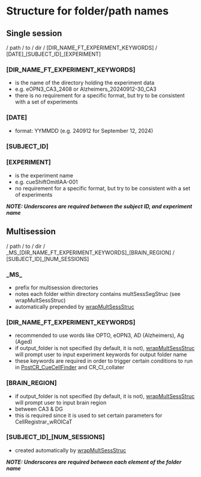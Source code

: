 # Structure for folder/path names

## Single session

/ path / to / dir / [DIR_NAME_FT_EXPERIMENT_KEYWORDS] / [DATE]\_[SUBJECT_ID]\_[EXPERIMENT]

### [DIR_NAME_FT_EXPERIMENT_KEYWORDS]

- is the name of the directory holding the experiment data
- e.g. eOPN3_CA3_2408 or Alzheimers_20240912-30_CA3
- there is no requirement for a specific format, but try to be consistent with a set of experiments

### [DATE]

- format: YYMMDD (e.g. 240912 for September 12, 2024)

### [SUBJECT_ID]

### [EXPERIMENT]

- is the experiment name
- e.g. cueShiftOmitIAA-001
- no requirement for a specific format, but try to be consistent with a set of experiments

**_NOTE: Underscores are required between the subject ID, and experiment name_**

## Multisession

/ path / to / dir / \_MS\_[DIR_NAME_FT_EXPERIMENT_KEYWORDS]\_[BRAIN_REGION] / [SUBJECT_ID]\_[NUM_SESSIONS]

### \_MS\_

- prefix for multisession directories
- notes each folder within directory contains multSessSegStruc (see wrapMultSessStruc)
- automatically prepended by [wrapMultSessStruc](CLIs/unitAnalysis.md#wrapmultsessstruc)

### [DIR_NAME_FT_EXPERIMENT_KEYWORDS]

- recommended to use words like OPTO, eOPN3, AD (Alzheimers), Ag (Aged)
- if output_folder is not specified (by default, it is not), [wrapMultSessStruc](CLIs/unitAnalysis.md#wrapmultsessstruc) will prompt user to input experiment keywords for output folder name
- these keywords are required in order to trigger certain conditions to run in [PostCR_CueCellFinder](CLIs/unitAnalysis.md#post-cell-registrar-cue-cell-finder-postcr_cuecellfinder) and CR_CI_collater

### [BRAIN_REGION]

- if output_folder is not specified (by default, it is not), [wrapMultSessStruc](CLIs/unitAnalysis.md#wrapmultsessstruc) will prompt user to input brain region
- between CA3 & DG
- this is required since it is used to set certain parameters for CellRegistrar_wROICaT

### [SUBJECT_ID]\_[NUM_SESSIONS]

- created automatically by [wrapMultSessStruc](CLIs/unitAnalysis.md#wrapmultsessstruc)

**_NOTE: Underscores are required between each element of the folder name_**
